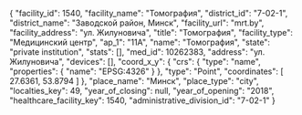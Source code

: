{
    "facility_id": 1540,
    "facility_name": "Томография",
    "district_id": "7-02-1",
    "district_name": "Заводской район, Минск",
    "facility_url": "mrt.by",
    "facility_address": "ул. Жилуновича",
    "title": "Томография",
    "facility_type": "Медицинский центр",
    "ap_1": "11А",
    "name": "Томография",
    "state": "private institution",
    "stats": [],
    "med_id": 10262383,
    "address": "ул. Жилуновича",
    "devices": [],
    "coord_x_y": {
        "crs": {
            "type": "name",
            "properties": {
                "name": "EPSG:4326"
            }
        },
        "type": "Point",
        "coordinates": [
            27.6361,
            53.8794
        ]
    },
    "place_name": "Минск",
    "place_type": "city",
    "localties_key": 49,
    "year_of_closing": null,
    "year_of_opening": "2018",
    "healthcare_facility_key": 1540,
    "administrative_division_id": "7-02-1"
}